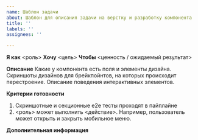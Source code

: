 ```yaml
---
name: Шаблон задачи
about: Шаблон для описания задачи на верстку и разработку компонента
title: ''
labels: ''
assignees: ''

---
```


**Я как** <роль> 
**Хочу** <цель> 
**Чтобы** <ценность / ожидаемый результат>

**Описание**
Какие у компонента есть поля и элементы дизайна.
Скриншоты дизайнов для брейкпойнтов, на которых происходит перестроение. 
Описание поведения интерактивных элементов.

**Критерии готовности**
1. Скриншотные и секционные e2e тесты проходят в пайплайне
2. <роль> может выполнить <действие>. Например, пользователь может открыть и закрыть мобильное меню. 

**Дополнительная информация**
